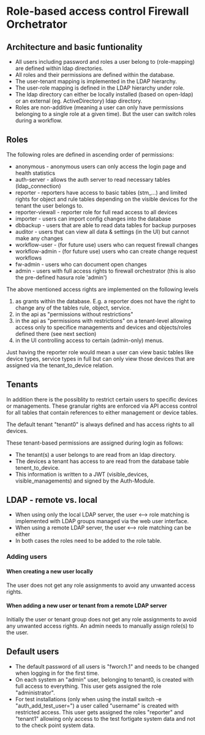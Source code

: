 # Role-based access control Firewall Orchetrator

## Architecture and basic funtionality
- All users including password and roles a user belong to (role-mapping) are defined within ldap directories.
- All roles and their permissions are defined within the database.
- The user-tenant mapping is implemented in the LDAP hierarchy.
- The user-role mapping is defined in the LDAP hierarchy under role.
- The ldap directory can either be locally installed (based on open-ldap) or an external (eg. ActiveDirectory) ldap directory.
- Roles are non-additive (meaning a user can only have permissions belonging to a single role at a given time). But the user can switch roles during a workflow.

## Roles

The following roles are defined in ascending order of permissions:
- anonymous - anonymous users can only access the login page and health statistics
- auth-server - allows the auth server to read necessary tables (ldap_connection)
- reporter - reporters have access to basic tables (stm_...) and limited rights for object and rule tables depending on the visible devices for the tenant the user belongs to.
- reporter-viewall - reporter role for full read access to all devices
- importer - users can import config changes into the database
- dbbackup - users that are able to read data tables for backup purposes
- auditor - users that can view all data & settings (in the UI) but cannot make any changes
- workflow-user - (for future use) users who can request firewall changes
- workflow-admin - (for future use) users who can create change request workflows
- fw-admin - users who can document open changes
- admin - users with full access rights to firewall orchestrator (this is also the pre-defined hasura role 'admin')

The above mentioned access rights are implemented on the following levels 
1. as grants within the database. E.g. a reporter does not have the right to change any of the tables rule, object, service.
2. in the api as "permissions without restrictions"
3. in the api as "permissions with restrictions" on a tenant-level allowing access only to specifice managements and devices and objects/roles defined there (see next section)
4. in the UI controlling access to certain (admin-only) menus.

Just having the reporter role would mean a user can view basic tables like device types, service types in full but can only view those devices that are assigned via the tenant_to_device relation.

## Tenants
In addition there is the possiblity to restrict certain users to specific devices or managements. These granular rights are enforced via API access control for all tables that contain references to either management or device tables.

The default tenant "tenant0" is always defined and has access rights to all devices.

These tenant-based permissions are assigned during login as follows:
- The tenant(s) a user belongs to are read from an ldap directory.
- The devices a tenant has access to are read from the database table tenent_to_device.
- This information is written to a JWT (visible_devices, visible_managements) and signed by the Auth-Module.


## LDAP - remote vs. local
- When using only the local LDAP server, the user <--> role matching is implemented with LDAP groups managed via the web user interface.
- When using a remote LDAP server, the user <--> role matching can be either
- In both cases the roles need to be added to the role table.

### Adding users

#### When creating a new user locally
The user does not get any role assignments to avoid any unwanted access rights.

#### When adding a new user or tenant from a remote LDAP server

Initially the user or tenant group does not get any role assignments to avoid any unwanted access rights.
An admin needs to manually assign role(s) to the user.

## Default users
- The default password of all users is "fworch.1" and needs to be changed when logging in for the first time.
- On each system an "admin" user, belonging to tenant0, is created with full access to everything. This user gets assigned the role "administrator". 
- For test installations (only when using the install switch -e "auth_add_test_user=<username>") a user called "username" is created with restricted access. This user gets assigned the roles "reporter" and "tenant1" allowing only access to the test fortigate system data and not to the check point system data.
